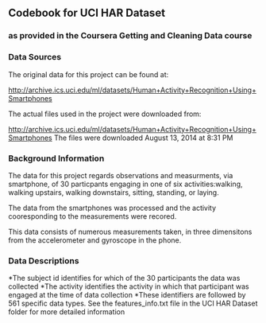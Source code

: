 ## Codebook for UCI HAR Dataset
### as provided in the Coursera Getting and Cleaning Data course

### Data Sources

The original data for this project can be found at:

http://archive.ics.uci.edu/ml/datasets/Human+Activity+Recognition+Using+Smartphones


The actual files used in the project were downloaded from:

http://archive.ics.uci.edu/ml/datasets/Human+Activity+Recognition+Using+Smartphones
The files were downloaded August 13, 2014 at 8:31 PM

### Background Information

The data for this project regards observations and measurments, via smartphone, of 30 particpants engaging in one of six 
activities:walking, walking upstairs, walking downstairs, sitting, standing, or laying.  

The data from the smartphones was processed and the activity cooresponding to the measurements were recored.

This data consists of numerous measurements taken, in three dimensitons from the accelerometer and gyroscope in the phone.


### Data Descriptions
*The subject id identifies for which of the 30 participants the data was collected
*The activity identifies the activity in which that participant was engaged at the time of data collection
*These identifiers are followed by 561 specific data types.  See the features_info.txt file in the UCI HAR Dataset folder
for more detailed information

### 
